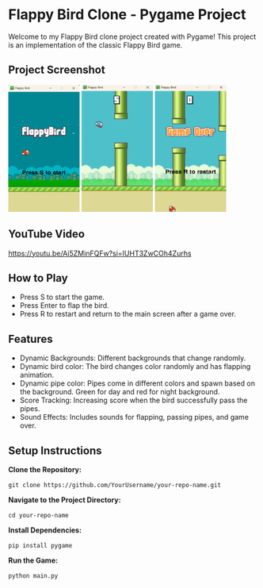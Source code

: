 # Flappy Bird Clone - Pygame Project
Welcome to my Flappy Bird clone project created with Pygame! This project is an implementation of the classic Flappy Bird game.

## Project Screenshot
<div>
  <img src="img/main.png" alt="Screenshot" width="144" height="256" style="display:inline-block;"/>
  <img src="img/game.png" alt="Screenshot" width="144" height="256" style="display:inline-block;"/>
  <img src="img/game_over.png" alt="Screenshot" width="144" height="256" style="display:inline-block;"/>
</div>

## YouTube Video
https://youtu.be/Ai5ZMinFQFw?si=IUHT3ZwCOh4Zurhs

## How to Play
- Press S to start the game.
- Press Enter to flap the bird.
- Press R to restart and return to the main screen after a game over.

## Features
- Dynamic Backgrounds: Different backgrounds that change randomly.
- Dynamic bird color: The bird changes color randomly and has flapping animation.
- Dynamic pipe color: Pipes come in different colors and spawn based on the background. Green for day and red for night background.
- Score Tracking: Increasing score when the bird successfully pass the pipes.
- Sound Effects: Includes sounds for flapping, passing pipes, and game over.

## Setup Instructions
**Clone the Repository:**

```
git clone https://github.com/YourUsername/your-repo-name.git
```

**Navigate to the Project Directory:**

```
cd your-repo-name
```

**Install Dependencies:**

```
pip install pygame
```

**Run the Game:**

```
python main.py
```
